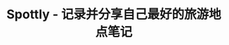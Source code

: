 ---
description: 管理你的旅行照片，献给自恋的你。。。
layout: post
results:
- primaryGenreName: Travel
  version: '1.0.1'
  artworkUrl100: http://a412.phobos.apple.com/us/r30/Purple6/v4/28/6a/db/286adbdc-47f8-3aa5-1a16-ee8d0fcf1c3f/mzl.ucrwjbuw.png
  trackViewUrl: https://itunes.apple.com/cn/app/spottly-ji-lu-bing-fen-xiang/id668276325?mt=8&uo=4
  artworkUrl60: http://a225.phobos.apple.com/us/r30/Purple/v4/1a/61/84/1a61849e-9f1c-711b-54bb-2f434766c79c/icon.png
  sellerName: Edwyn chan
  supportedDevices:
  - iPhone4S
  - iPadWifi
  - iPadMini4G
  - iPhone5c
  - iPad3G
  - iPad23G
  - iPhone4
  - iPhone5
  - iPhone5s
  - iPodTouchFifthGen
  - iPadFourthGen
  - iPadThirdGen
  - iPhone-3GS
  - iPodTouchThirdGen
  - iPadFourthGen4G
  - iPad2Wifi
  - iPodTouchourthGen
  - iPadMini
  - iPadThirdGen4G
  genres:
  - 旅行
  - 社交
  trackName: Spottly - 记录并分享自己最好的旅游地点笔记
  description: "Spottly可以很轻松的记录并分享你旅途中最好的记忆，并从全球最有趣的“旅行达人​​​​​​”那里得到完美的旅游指南。​
    ​​​\n\n • 走过，就不要忘记！在旅途中，不论你走到哪里，你都可以很轻松的创造出一个以精美图片库为基础的旅行评论指南。\n\n • 有些地方你曾经去过，而有些地方是你想去的？捕捉和挖掘你的评论，从万能的网络上抓取别的驴友发布的图片和回复，通过我们的这三个杀手锏，你将更简单轻松的对你的旅行做出指导。\n\n
    • 你关注的人可能来自全世界，你将从他们身上获得灵感，并发现那些值得期待的新地点。\n\n • 向你的好友秀出你得品味，跟随有趣的人或许可以得到意外的“收获”。\n\n
    • 当然，你也可以将你的旅游记忆分享到facebook、新浪微博以及微信。"
  price: 0
  trackId: 668276325
  releaseDate: '2013-10-03T07:34:24Z'
  screenshotUrls:
  - http://a5.mzstatic.com/us/r30/Purple6/v4/a6/77/28/a6772845-8ab5-453a-997b-bc21edca1718/screen1136x1136.jpeg
  - http://a1.mzstatic.com/us/r30/Purple6/v4/0a/82/b1/0a82b10a-1a5c-30d3-d91a-92695244a660/screen1136x1136.jpeg
  - http://a1.mzstatic.com/us/r30/Purple/v4/34/fa/5f/34fa5fc2-b7a8-5360-97e0-cda7adf367e4/screen1136x1136.jpeg
  - http://a1.mzstatic.com/us/r30/Purple/v4/b6/95/a9/b695a94e-7078-e6a7-7f20-ec6358ed690a/screen1136x1136.jpeg
  - http://a3.mzstatic.com/us/r30/Purple/v4/39/4a/4a/394a4ad3-3b5e-45fc-46b8-b736672da5ad/screen1136x1136.jpeg
  artistViewUrl: https://itunes.apple.com/cn/artist/edwyn-chan/id668276328?uo=4
  primaryGenreId: 6003
  kind: software
  fileSizeBytes: '11600041'
  bundleId: com.spottly.Spottly
  releaseNotes: '- 支持iOS7

    - 支持11種新語言'
  sellerUrl: http://spottly.com
  artistName: Edwyn chan
  contentAdvisoryRating: 12+
  isGameCenterEnabled: false
  trackCensoredName: Spottly - 记录并分享自己最好的旅游地点笔记
  languageCodesISO2A:
  - EN
  - FR
  - DE
  - ID
  - IT
  - JA
  - KO
  - MS
  - ZH
  - TH
  - ZH
  - VI
  trackContentRating: 12+
  features: &a []
  wrapperType: software
  artworkUrl512: http://a412.phobos.apple.com/us/r30/Purple6/v4/28/6a/db/286adbdc-47f8-3aa5-1a16-ee8d0fcf1c3f/mzl.ucrwjbuw.png
  formattedPrice: 免费
  artistId: 668276328
  genreIds:
  - '6003'
  - '6005'
  currency: CNY
  ipadScreenshotUrls: *a
category: 旅行
tags: tag1
resultCount: 1
title: Spottly - 记录并分享自己最好的旅游地点笔记

---